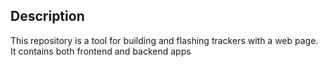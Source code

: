
## Description

This repository is a tool for building and flashing trackers with a web page.
It contains both frontend and backend apps

